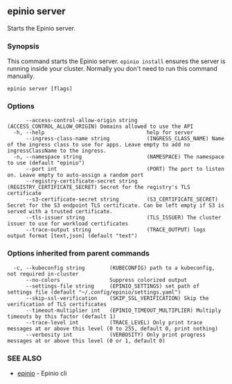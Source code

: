 ## epinio server

Starts the Epinio server.

### Synopsis

This command starts the Epinio server. `epinio install` ensures the server is running inside your cluster. Normally you don't need to run this command manually.

```
epinio server [flags]
```

### Options

```
      --access-control-allow-origin string   (ACCESS_CONTROL_ALLOW_ORIGIN) Domains allowed to use the API
  -h, --help                                 help for server
      --ingress-class-name string            (INGRESS_CLASS_NAME) Name of the ingress class to use for apps. Leave empty to add no ingressClassName to the ingress.
  -n, --namespace string                     (NAMESPACE) The namespace to use (default "epinio")
      --port int                             (PORT) The port to listen on. Leave empty to auto-assign a random port
      --registry-certificate-secret string   (REGISTRY_CERTIFICATE_SECRET) Secret for the registry's TLS certificate
      --s3-certificate-secret string         (S3_CERTIFICATE_SECRET) Secret for the S3 endpoint TLS certificate. Can be left empty if S3 is served with a trusted certificate.
      --tls-issuer string                    (TLS_ISSUER) The cluster issuer to use for workload certificates
      --trace-output string                  (TRACE_OUTPUT) logs output format [text,json] (default "text")
```

### Options inherited from parent commands

```
  -c, --kubeconfig string        (KUBECONFIG) path to a kubeconfig, not required in-cluster
      --no-colors                Suppress colorized output
      --settings-file string     (EPINIO_SETTINGS) set path of settings file (default "~/.config/epinio/settings.yaml")
      --skip-ssl-verification    (SKIP_SSL_VERIFICATION) Skip the verification of TLS certificates
      --timeout-multiplier int   (EPINIO_TIMEOUT_MULTIPLIER) Multiply timeouts by this factor (default 1)
      --trace-level int          (TRACE_LEVEL) Only print trace messages at or above this level (0 to 255, default 0, print nothing)
      --verbosity int            (VERBOSITY) Only print progress messages at or above this level (0 or 1, default 0)
```

### SEE ALSO

* [epinio](epinio.md)	 - Epinio cli

